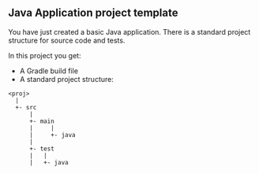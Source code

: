 Java Application project template
------------------------------------

You have just created a basic Java application. There is a standard project
structure for source code and tests.

In this project you get:

* A Gradle build file
* A standard project structure:

```
<proj>
  |
  +- src
      |
      +- main
      |     |
      |     +- java
      |
      +- test
      |   |
      |   +- java
  ```